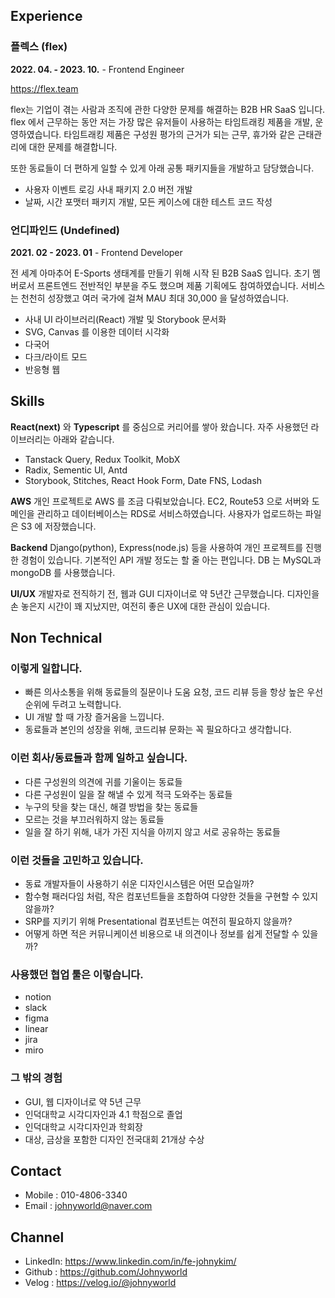 ## Experience

### 플렉스 (flex)

**2022. 04. - 2023. 10.** - Frontend Engineer

https://flex.team

flex는 기업이 겪는 사람과 조직에 관한 다양한 문제를 해결하는 B2B HR SaaS 입니다. flex 에서 근무하는 동안 저는 가장 많은 유저들이 사용하는 타임트래킹 제품을 개발, 운영하였습니다. 타임트래킹 제품은 구성원 평가의 근거가 되는 근무, 휴가와 같은 근태관리에 대한 문제를 해결합니다.

또한 동료들이 더 편하게 일할 수 있게 아래 공통 패키지들을 개발하고 담당했습니다.

- 사용자 이벤트 로깅 사내 패키지 2.0 버전 개발
- 날짜, 시간 포맷터 패키지 개발, 모든 케이스에 대한 테스트 코드 작성

### 언디파인드 (Undefined)

**2021. 02 - 2023. 01** - Frontend Developer

전 세계 아마추어 E-Sports 생태계를 만들기 위해 시작 된 B2B SaaS 입니다. 초기 멤버로서 프론트엔드 전반적인 부분을 주도 했으며 제품 기획에도 참여하였습니다. 서비스는 천천히 성장했고 여러 국가에 걸쳐 MAU 최대 30,000 을 달성하였습니다.

- 사내 UI 라이브러리(React) 개발 및 Storybook 문서화
- SVG, Canvas 를 이용한 데이터 시각화
- 다국어
- 다크/라이트 모드
- 반응형 웹

## Skills

**React(next)** 와 **Typescript** 를 중심으로 커리어를 쌓아 왔습니다. 자주 사용했던 라이브러리는 아래와 같습니다.

- Tanstack Query, Redux Toolkit, MobX
- Radix, Sementic UI, Antd
- Storybook, Stitches, React Hook Form, Date FNS, Lodash

**AWS**
개인 프로젝트로 AWS 를 조금 다뤄보았습니다. EC2, Route53 으로 서버와 도메인을 관리하고 데이터베이스는 RDS로 서비스하였습니다. 사용자가 업로드하는 파일은 S3 에 저장했습니다.

**Backend**
Django(python), Express(node.js) 등을 사용하여 개인 프로젝트를 진행한 경험이 있습니다. 기본적인 API 개발 정도는 할 줄 아는 편입니다. DB 는 MySQL과 mongoDB 를 사용했습니다.

**UI/UX**
개발자로 전직하기 전, 웹과 GUI 디자이너로 약 5년간 근무했습니다. 디자인을 손 놓은지 시간이 꽤 지났지만, 여전히 좋은 UX에 대한 관심이 있습니다.

## Non Technical

### 이렇게 일합니다.

- 빠른 의사소통을 위해 동료들의 질문이나 도움 요청, 코드 리뷰 등을 항상 높은 우선 순위에 두려고 노력합니다.
- UI 개발 할 때 가장 즐거움을 느낍니다.
- 동료들과 본인의 성장을 위해, 코드리뷰 문화는 꼭 필요하다고 생각합니다.

### 이런 회사/동료들과 함께 일하고 싶습니다.

- 다른 구성원의 의견에 귀를 기울이는 동료들
- 다른 구성원이 일을 잘 해낼 수 있게 적극 도와주는 동료들
- 누구의 탓을 찾는 대신, 해결 방법을 찾는 동료들
- 모르는 것을 부끄러워하지 않는 동료들
- 일을 잘 하기 위해, 내가 가진 지식을 아끼지 않고 서로 공유하는 동료들

### 이런 것들을 고민하고 있습니다.

- 동료 개발자들이 사용하기 쉬운 디자인시스템은 어떤 모습일까?
- 함수형 패러다임 처럼, 작은 컴포넌트들을 조합하여 다양한 것들을 구현할 수 있지 않을까?
- SRP를 지키기 위해 Presentational 컴포넌트는 여전히 필요하지 않을까?
- 어떻게 하면 적은 커뮤니케이션 비용으로 내 의견이나 정보를 쉽게 전달할 수 있을까?

### 사용했던 협업 툴은 이렇습니다.

- notion
- slack
- figma
- linear
- jira
- miro

### 그 밖의 경험

- GUI, 웹 디자이너로 약 5년 근무
- 인덕대학교 시각디자인과 4.1 학점으로 졸업
- 인덕대학교 시각디자인과 학회장
- 대상, 금상을 포함한 디자인 전국대회 21개상 수상

## Contact

- Mobile : 010-4806-3340
- Email : johnyworld@naver.com

## Channel

- LinkedIn: https://www.linkedin.com/in/fe-johnykim/
- Github : https://github.com/Johnyworld
- Velog : https://velog.io/@johnyworld